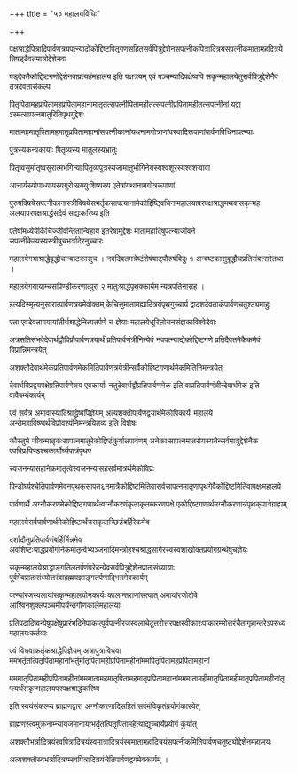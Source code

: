 +++
title = "५० महालयविधिः"

+++

पक्षश्राद्धेपित्रादिपार्वणत्रयपत्न्याद्येकोद्दिष्टपितृगणसहितसर्वपित्रुद्देशेनसपत्नीकपित्रादित्रयसपत्नीकमातामहदित्रयेतिषड्‌दैवतमात्रोद्देशेनवा

षड्‌दैवतैकोद्दिष्टगणोद्देशेनवाप्रत्यहंमहालय इति पक्षत्रयम् एवं पञ्चम्यादिपक्षेष्वपि सकृन्महालयेतुसर्वपित्रुद्देशेनैव तत्रदेवतासंकल्पः

पितृपितामहप्रपितामहप्रपितामहानामातृतत्सपत्नीपितामहीतत्सपत्नीप्रपितामहीतत्सपत्नीनां यद्वा ऽस्मत्सापत्नमातुरितिपृथगुद्देशः

मातामहमातृपितामहमातृप्रपितामहानांसपत्नीकानांयथनामगोत्राणांवस्वादिरूपाणांपार्वणविधिनापत्न्याः

पुत्रस्यकन्यकायाः पितृव्यस्य मातुलस्यभ्रातुः

पितृष्वसुर्मातृष्वसुरात्मभगिन्याःपितृव्यपुत्रस्यजामातुर्भागिनेयस्यश्वशुरस्यश्वशर्‍वावा

आचार्यस्योपाध्यायस्यगुरोःसख्युःशिष्यस्य एतेषांयथानामगोत्ररूपाणां

पुरुषविषयेसपत्नीकानांस्त्रीविषयेसभर्तृकसापत्यानामेकोद्दिष्ट्विधिनामहालयापरपक्षश्राद्धमथवासकृन्मह अलयापरपक्षश्राद्धंसदैवं सद्यःकरिष्य इति

एतेषांमध्येयेकिचिज्जीवन्तितान्विहाय इतरेषामुद्देशः मातामहादिषुपत्न्याजीवने सपत्नीकेत्यस्यस्त्रीषुचभर्त्रादेरनुच्चारः

महालयेगयाश्राद्धेवृद्धौचान्वष्टकासुच । नवदिवतमत्रेष्टंशेषंषाट्‌पौरुषंविदुः १ अन्वष्टकासुवृद्धौचप्रतिसंवत्सरेतथा ।

महालयेगयायाम्चसपिण्डीकरणात्पुरा २ मातुःश्राद्धंपृथक्कार्यम न्यत्रपतिनासह ।

इत्यदिस्मृत्यनुसारात्पार्वणत्रयमेवोक्तम् केचित्तुमातामह्यादित्रयंपृथगुच्चार्य द्वादशदेवताकंपार्वणचतुश्ट्यमाहुः

एता एवदेवतागयायांतीर्थश्राद्धेनित्यतर्पणे च ज्ञेयाः महालयेधूरिलोचनसंज्ञकाविश्वेदेवाः

अत्रसतिसंभवेदेवार्थद्वौविप्रौपार्वणत्रयार्थं प्रतिपार्वणंत्रीनित्येवं नवपत्न्याद्येकोद्दिष्टगणे प्रतिदैवतमेकैकमेवं विप्रान्निमन्त्रयेत्

अशक्तौदेवार्थमेकंप्रतिपार्वणमेकमितिपार्वणत्रयेत्रीन्सर्वैकोद्दिष्टगणार्थमेकमितिनिमन्त्रयेत्

देवार्थविप्रद्वयपक्षेप्रतिपार्वणेत्रय एवकार्याः नतुदेवार्थद्वौप्रतिपार्वणमेक इति वाप्रतिपार्वणंत्रीन्देवार्थमेक इति वावैषम्यंकार्यम्

एवं सर्वत्र अमावास्यादिश्राद्धेष्वपिज्ञेयम् अत्यशक्तोपार्वणद्वयार्थमेकोपिकार्यः महालये अन्तेमहाविष्ण्वर्थविप्रोवश्यंनिमन्त्रयितव्य इति विशेषः

कौस्तुभे जीवन्मातृकःसापत्नमातुरेकोद्दिष्टंकुर्यान्नपार्वणम् अनेकाःसापत्नमातरोयस्यतेन्सर्वमात्रुद्देशेनैक एवविप्रःपिण्डश्चकार्योर्घ्यपात्रंपृथक्‍

स्वजनन्यासहानेकमातृत्वेस्वजनन्यासहसर्वमात्रर्थमेकोविप्रः

पिन्डोर्घ्यश्चेतिपार्वणमेवनपृथक्‌सापत६नमात्रैकोद्दिष्टमितिवासर्वसापत्नमातृणांपृथगेवैकोद्दिष्टमितिवापक्षःमहालये

पार्वणार्थे अग्नौकरणमेकोद्दिष्टगणार्थंत्वग्नौकरणंकृताकृतम्करणपक्षे एकोद्दिष्टगणार्थमग्नौकरणान्नंपृथक्‌पात्रेग्राह्यम्

महालयेसर्वपार्वणार्थमेकोद्दिष्टार्थंचसकृदाच्छिन्नंबर्हिरेकमेव

दर्शादौतुप्रतिपार्वणंबर्हिर्भिन्नमेव अवशिष्टःश्राद्धप्रयोगोनेकमातृत्वेभ्यञ्जनादिमन्त्रोहश्चश्राद्धसागेरस्वस्वशाखोक्तप्रयोगग्रन्थेषुचज्ञेयः

सकृन्महालयेश्राद्धाङ्गतिलतर्पणंपरेहन्येवसर्वपित्रुद्देशेनप्रातःसंध्यायाः पूर्वमेवप्रातःसंध्योत्तरंवाब्रह्मयज्ञाङ्गतर्पणाद्भिन्नमेवकार्यम्

पत्न्यांरजस्वलायांसकृन्महालयोनकार्यः कालान्तराणांसत्वात् अमायांरजोदोषे आश्विनशुक्लपञ्चमीपर्यन्तंगौणकालेमहालयाः

प्रतिपदादिष्वन्येषुपक्षेषुप्रारंभदिनेपाकात्पुर्वपत्नीरजस्वलाचेदुत्तरोत्तरपक्षस्वीकारःपाकारम्भोत्तरंचैतागृहान्तरेऽपरुध्यमहालयःकर्तव्यः

एवं विधवाकर्तृकश्राद्धेपिज्ञेयम् अत्रापुत्राविधवा ममभर्तृतत्पितृपितामहानांभर्तुर्मातृपितामहीप्रपितामहीनांममपितृपितामहप्रपितामहानां

मममातृपितामहीप्रपितामहीनांमममातामहमातृपितामहमातृप्रपितामहानांमममातामहीमातृपितामहीमातृप्रपितामहीनांतृप्त्यर्थंसकृन्महालयपरपक्षश्राद्धंकरिष्य

इति स्वयंसंकल्प्य ब्राह्मणद्वारा अग्नौकरणादिसहितं सर्वमंविकृतंप्रयोगंकारयेत्

ब्राह्मणस्त्वमुक्रनाम्न्यायजमानायाभर्तृतत्पितृपितामहेत्याद्युच्चार्यप्रयोगं कुर्यात्

अशक्तौभर्त्रादित्रयंस्वपित्रादित्रयंस्वमात्रादित्रयंस्वमातामहादित्रयंसपत्नीकमितिपार्वणचतुष्ट्योद्देशेनमहालयः

अत्यशक्तौस्वभर्त्रादित्रय्म्स्वपित्रादित्रयंचेतिपार्वणद्वयमेवकार्यम् ।
